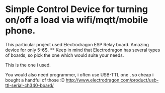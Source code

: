 # Simple Control Device for turning on/off a load via wifi/mqtt/mobile phone.

This particular project used Electrodragon ESP Relay board. Amazing device for only 5-6$.
** Keep in mind that Electrodragon has several types of boards, so pick the one which would suite your needs.

This is  the one i used.
[](ESP8266-Relay-Board-R1.6.jpg)


You would also need programmer, i often use USB-TTL one , so cheap i bought a handful of those :D
http://www.electrodragon.com/product/usb-ttl-serial-ch340-board/

[](CH340G-USB-TTL-01.jpg)
